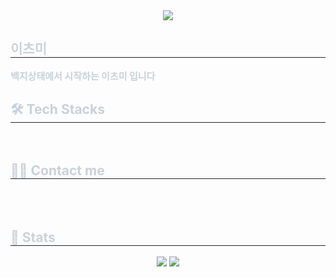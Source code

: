 <div align= "center">
    <img src="https://capsule-render.vercel.app/api?type=rounded&color=auto&height=120&text=한번%20열심히%20해보자구~&animation=fadeIn&fontColor=000000&fontSize=60" />
    </div>
    <div style="text-align: left;"> 
    <h2 style="border-bottom: 1px solid #21262d; color: #c9d1d9;"> 이츠미 </h2>  
    <div style="font-weight: 700; font-size: 15px; text-align: left; color: #c9d1d9;"> 백지상태에서 시작하는 이츠미 입니다 </div> 
    </div>
    <div style="text-align: left;">
    <h2 style="border-bottom: 1px solid #21262d; color: #c9d1d9;"> 🛠️ Tech Stacks </h2> <br> 
    <div  align= "center"> </div>
    </div>
    <div style="text-align: left;">
    <h2 style="border-bottom: 1px solid #21262d; color: #c9d1d9;"> 🧑‍💻 Contact me </h2> <br> 
    <div align= "center">  </div>  <br> 
    <div align= "center">  </div> 
    </div>
    <div style="text-align: left;"> 
    <h2 style="border-bottom: 1px solid #21262d; color: #c9d1d9;"> 🏅 Stats </h2> <div align= "center"> <img src="https://github-readme-stats.vercel.app/api?username=wqeracv&bg_color=180,000000,&title_color=000000&text_color=000000"
         /> <img src="https://github-readme-stats.vercel.app/api/top-langs/?username=wqeracv&layout=compact&bg_color=180,000000,&title_color=000000&text_color=000000"
           /> </div> 
    </div>
    
